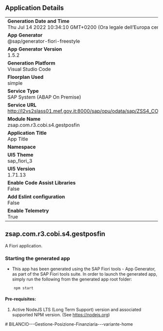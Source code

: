 ## Application Details
|               |
| ------------- |
|**Generation Date and Time**<br>Thu Jul 14 2022 10:34:10 GMT+0200 (Ora legale dell’Europa centrale)|
|**App Generator**<br>@sap/generator-fiori-freestyle|
|**App Generator Version**<br>1.5.2|
|**Generation Platform**<br>Visual Studio Code|
|**Floorplan Used**<br>simple|
|**Service Type**<br>SAP System (ABAP On Premise)|
|**Service URL**<br>http://l2vs2slass01.mef.gov.it:8000/sap/opu/odata/sap/ZSS4_COBI_ALV_SRV
|**Module Name**<br>zsap.com.r3.cobi.s4.gestposfin|
|**Application Title**<br>App Title|
|**Namespace**<br>|
|**UI5 Theme**<br>sap_fiori_3|
|**UI5 Version**<br>1.71.13|
|**Enable Code Assist Libraries**<br>False|
|**Add Eslint configuration**<br>False|
|**Enable Telemetry**<br>True|

## zsap.com.r3.cobi.s4.gestposfin

A Fiori application.

### Starting the generated app

-   This app has been generated using the SAP Fiori tools - App Generator, as part of the SAP Fiori tools suite.  In order to launch the generated app, simply run the following from the generated app root folder:

```
    npm start
```

#### Pre-requisites:

1. Active NodeJS LTS (Long Term Support) version and associated supported NPM version.  (See https://nodejs.org)


#   B I L A N C I O - - - G e s t i o n e - P o s i z i o n e - F i n a n z i a r i a - - - v a r i a n t e - h o m e  
 